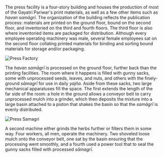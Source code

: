 The press facility is a four-story building and houses the production of most of the Gayatri Pariwar's print materials, as well as a few other items such as _havan samāgrī_. The organization of the building reflects the publication process: materials are printed on the ground floor, bound on the second floor, and inventoried on the third and fourth floors. The third floor is also where inventoried items are packaged for distribution. Although every employee operating machinery was male, several female employees sat on the second floor collating printed materials for binding and sorting bound materials for storage and/or packaging.

![Press Factory](/img/press-factory-4.JPG)

The _havan samāgrī_ is processed on the ground floor, further back than the printing facilities. The room where it happens is filled with gunny sacks, some with unprocessed seeds, leaves, and nuts, and others with the finely-ground _sāmagrī_ for use in daily _yajña_. Aside from these sacks, two large mechanical apparatuses fill the space. The first extends the length of the far side of the room: a hole in the ground allows a conveyor belt to carry unprocessed mulch into a grinder, which then deposits the mixture into a large basin attached to a piston that shakes the basin so that the _samāgrī_ is evenly distributed.

![Press Samagri](/img/press-samagri-4.JPG)

A second machine either grinds the herbs further or filters them in some way. Four workers, all men, operate the machinery. Two shoveled loose mulch onto the conveyor belt, one sat by the basin ensuring that the processing went smoothly, and a fourth used a power tool that to seal the gunny sacks filled with processed _sāmagrī_.
